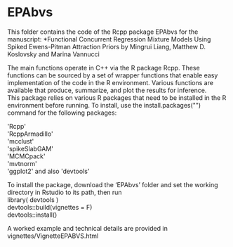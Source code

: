 # EPAbvs

This folder contains the code of the Rcpp package EPAbvs for the manuscript:
*Functional Concurrent Regression Mixture Models Using Spiked Ewens-Pitman Attraction Priors
by Mingrui Liang, Matthew D. Koslovsky and Marina Vannucci

The main functions operate in C++ via the R package Rcpp. 
These functions can be sourced by a set of wrapper functions that enable easy implementation of the code in the R environment. 
Various functions are available that produce, summarize, and plot the results for inference.  
This package relies on various R packages that need to be installed in the R environment before running. 
To install, use the install.packages("") command for the following packages:  

  'Rcpp'   
  'RcppArmadillo'  
  'mcclust'  
  'spikeSlabGAM'  
  'MCMCpack'  
  'mvtnorm'  
  'ggplot2'
and also 
  'devtools'

To install the package, download the ‘EPAbvs’ folder and set the working directory in Rstudio to its path, then run  
  library( devtools )  
  devtools::build(vignettes = F)  
  devtools::install()  
  
A worked example and technical details are provided in vignettes/VignetteEPABVS.html  
